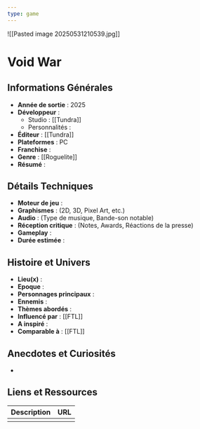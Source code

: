 ```yaml
---
type: game
---
```

![[Pasted image 20250531210539.jpg]]
# Void War

## Informations Générales

- **Année de sortie** : 2025
- **Développeur** : 
	- Studio : [[Tundra]]
	- Personnalités : 
- **Éditeur** : [[Tundra]]
- **Plateformes** : PC
- **Franchise** : 
- **Genre** : [[Roguelite]]
- **Résumé** : 

## Détails Techniques
- **Moteur de jeu** : 
- **Graphismes** : (2D, 3D, Pixel Art, etc.)
- **Audio** : (Type de musique, Bande-son notable)
- **Réception critique** : (Notes, Awards, Réactions de la presse)
- **Gameplay** :
- **Durée estimée** : 

## Histoire et Univers
- **Lieu(x)** : 
- **Epoque** : 
- **Personnages principaux** : 
- **Ennemis** :
- **Thèmes abordés** : 
- **Influencé par** : [[FTL]]
- **A inspiré** : 
- **Comparable à** : [[FTL]]
## Anecdotes et Curiosités
- 
## Liens et Ressources

| Description | URL |
| ----------- | --- |
|             |     |
